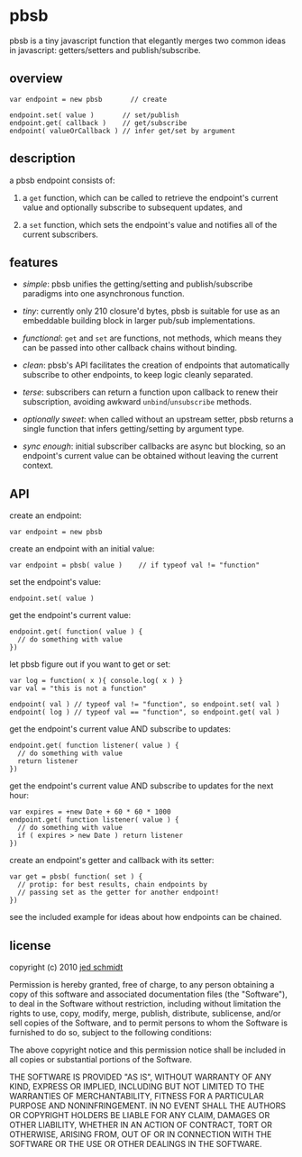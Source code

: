 # pbsb

pbsb is a tiny javascript function that elegantly merges two common ideas in javascript: getters/setters and publish/subscribe.

## overview

    var endpoint = new pbsb       // create
    
    endpoint.set( value )       // set/publish
    endpoint.get( callback )    // get/subscribe
    endpoint( valueOrCallback ) // infer get/set by argument

## description

a pbsb endpoint consists of:

1. a `get` function, which can be called to retrieve the endpoint's current value and optionally subscribe to subsequent updates, and

2. a `set` function, which sets the endpoint's value and notifies all of the current subscribers.

## features

- *simple*: pbsb unifies the getting/setting and publish/subscribe paradigms into one asynchronous function.

- *tiny*: currently only 210 closure'd bytes, pbsb is suitable for use as an embeddable building block in larger pub/sub implementations.

- *functional*: `get` and `set` are functions, not methods, which means they can be passed into other callback chains without binding.

- *clean*: pbsb's API facilitates the creation of endpoints that automatically subscribe to other endpoints, to keep logic cleanly separated.

- *terse*: subscribers can return a function upon callback to renew their subscription, avoiding awkward `unbind`/`unsubscribe` methods.

- *optionally sweet*: when called without an upstream setter, pbsb returns a single function that infers getting/setting by argument type.

- *sync enough*: initial subscriber callbacks are async but blocking, so an endpoint's current value can be obtained without leaving the current context.

## API

create an endpoint:

    var endpoint = new pbsb

create an endpoint with an initial value:

    var endpoint = pbsb( value )    // if typeof val != "function"

set the endpoint's value:

    endpoint.set( value )
    
get the endpoint's current value:

    endpoint.get( function( value ) {
      // do something with value
    })

let pbsb figure out if you want to get or set:

    var log = function( x ){ console.log( x ) }
    var val = "this is not a function"

    endpoint( val ) // typeof val != "function", so endpoint.set( val )
    endpoint( log ) // typeof val == "function", so endpoint.get( val )
    
get the endpoint's current value AND subscribe to updates:

    endpoint.get( function listener( value ) {
      // do something with value
      return listener
    })

get the endpoint's current value AND subscribe to updates for the next hour:

    var expires = +new Date + 60 * 60 * 1000
    endpoint.get( function listener( value ) {
      // do something with value
      if ( expires > new Date ) return listener
    })

create an endpoint's getter and callback with its setter:

    var get = pbsb( function( set ) {
      // protip: for best results, chain endpoints by
      // passing set as the getter for another endpoint!
    })
    
see the included example for ideas about how endpoints can be chained.

## license

copyright (c) 2010 [jed schmidt](http://jedschmidt.com)

Permission is hereby granted, free of charge, to any person obtaining
a copy of this software and associated documentation files (the
"Software"), to deal in the Software without restriction, including
without limitation the rights to use, copy, modify, merge, publish,
distribute, sublicense, and/or sell copies of the Software, and to
permit persons to whom the Software is furnished to do so, subject to
the following conditions:
 
The above copyright notice and this permission notice shall be
included in all copies or substantial portions of the Software.
 
THE SOFTWARE IS PROVIDED "AS IS", WITHOUT WARRANTY OF ANY KIND,
EXPRESS OR IMPLIED, INCLUDING BUT NOT LIMITED TO THE WARRANTIES OF
MERCHANTABILITY, FITNESS FOR A PARTICULAR PURPOSE AND
NONINFRINGEMENT. IN NO EVENT SHALL THE AUTHORS OR COPYRIGHT HOLDERS BE
LIABLE FOR ANY CLAIM, DAMAGES OR OTHER LIABILITY, WHETHER IN AN ACTION
OF CONTRACT, TORT OR OTHERWISE, ARISING FROM, OUT OF OR IN CONNECTION
WITH THE SOFTWARE OR THE USE OR OTHER DEALINGS IN THE SOFTWARE.